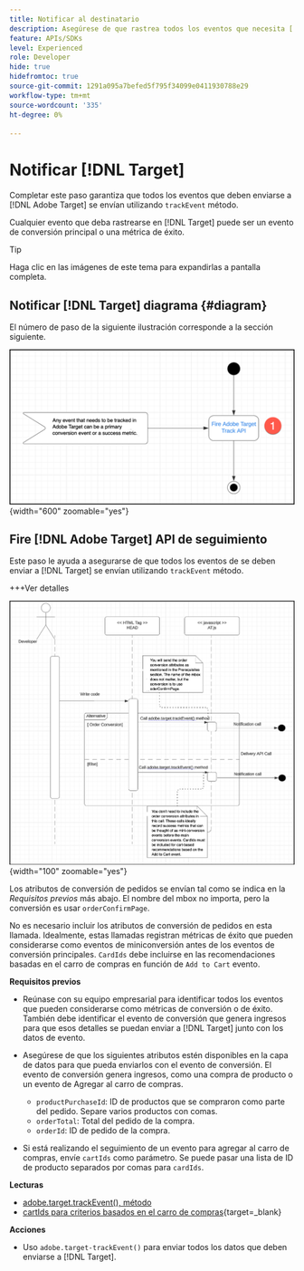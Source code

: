 ```yaml
---
title: Notificar al destinatario
description: Asegúrese de que rastrea todos los eventos que necesita [!DNL Target] se envían utilizando el método trackEvent.
feature: APIs/SDKs
level: Experienced
role: Developer
hide: true
hidefromtoc: true
source-git-commit: 1291a095a7befed5f795f34099e0411930788e29
workflow-type: tm+mt
source-wordcount: '335'
ht-degree: 0%

---
```


# Notificar [!DNL Target]

Completar este paso garantiza que todos los eventos que deben enviarse a [!DNL Adobe Target] se envían utilizando `trackEvent` método.

Cualquier evento que deba rastrearse en [!DNL Target] puede ser un evento de conversión principal o una métrica de éxito.

>[!TIP]
>
>Haga clic en las imágenes de este tema para expandirlas a pantalla completa.

## Notificar [!DNL Target] diagrama {#diagram}

El número de paso de la siguiente ilustración corresponde a la sección siguiente.

![Diagrama de Notificar a Target](/help/dev/patterns/assets/diagram-notify-target.png){width="600" zoomable="yes"}

## Fire [!DNL Adobe Target] API de seguimiento

Este paso le ayuda a asegurarse de que todos los eventos de se deben enviar a [!DNL Target] se envían utilizando `trackEvent` método.

+++Ver detalles

![Activar el diagrama API de seguimiento de Adobe Target](/help/dev/patterns/assets/fire-adobe-target-track-api-diagram.png){width="100" zoomable="yes"}

Los atributos de conversión de pedidos se envían tal como se indica en la *Requisitos previos* más abajo. El nombre del mbox no importa, pero la conversión es usar `orderConfirmPage`.

No es necesario incluir los atributos de conversión de pedidos en esta llamada. Idealmente, estas llamadas registran métricas de éxito que pueden considerarse como eventos de miniconversión antes de los eventos de conversión principales. `CardIds` debe incluirse en las recomendaciones basadas en el carro de compras en función de `Add to Cart` evento.

**Requisitos previos**

* Reúnase con su equipo empresarial para identificar todos los eventos que pueden considerarse como métricas de conversión o de éxito. También debe identificar el evento de conversión que genera ingresos para que esos detalles se puedan enviar a [!DNL Target] junto con los datos de evento.
* Asegúrese de que los siguientes atributos estén disponibles en la capa de datos para que pueda enviarlos con el evento de conversión. El evento de conversión genera ingresos, como una compra de producto o un evento de Agregar al carro de compras.

   * `productPurchaseId`: ID de productos que se compraron como parte del pedido. Separe varios productos con comas.
   * `orderTotal`: Total del pedido de la compra.
   * `orderId`: ID de pedido de la compra.

* Si está realizando el seguimiento de un evento para agregar al carro de compras, envíe `cartIds` como parámetro. Se puede pasar una lista de ID de producto separados por comas para `cardIds`.

**Lecturas**

* [adobe.target.trackEvent(), método](/help/dev/implement/client-side/atjs/atjs-functions/adobe-target-trackevent.md)
* [cartIds para criterios basados en el carro de compras](https://experienceleague.adobe.com/docs/target/using/recommendations/criteria/base-the-recommendation-on-a-recommendation-key.html?lang=en#cart-based){target=_blank}

**Acciones**

* Uso `adobe.target-trackEvent()` para enviar todos los datos que deben enviarse a [!DNL Target].







